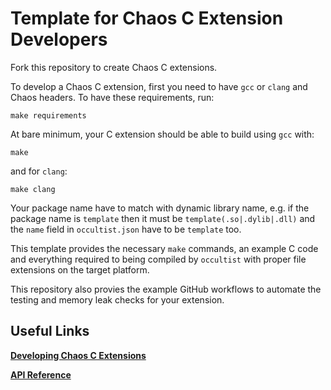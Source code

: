 # Template for Chaos C Extension Developers

Fork this repository to create Chaos C extensions.

To develop a Chaos C extension, first you need to have `gcc` or `clang` and Chaos headers.
To have these requirements, run:

```
make requirements
```

At bare minimum, your C extension should be able to build using `gcc` with:

```
make
```

and for `clang`:

```
make clang
```

Your package name have to match with dynamic library name, e.g. if the package name is `template`
then it must be `template(.so|.dylib|.dll)` and the `name` field in `occultist.json` have to be `template` too.

This template provides the necessary `make` commands, an example C code and everything required to
being compiled by `occultist` with proper file extensions on the target platform.

This repository also provies the example GitHub workflows to automate the testing and memory leak checks for your extension.

## Useful Links

[**Developing Chaos C Extensions**](https://chaos-lang.org/docs/16_chaos_c_extensions_development)

[**API Reference**](https://chaos-lang.org/docs/api)
